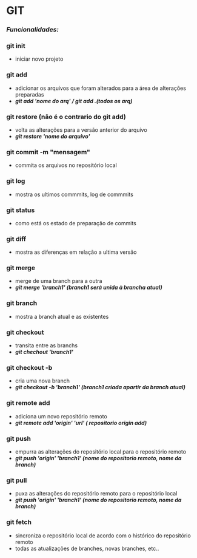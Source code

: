 # GIT 

### *Funcionalidades:*

###  git init
  - iniciar novo projeto 
###  git add 
  - adicionar os arquivos que foram alterados para a área de alterações preparadas
  - ***git add 'nome do arq' / git add .(todos os arq)***
### git restore **(não é  o contrario do git add)**
-   volta as alterações para a versão anterior do arquivo 
-   ***git restore 'nome do arquivo'***
###  git commit -m "mensagem" 
  - commita os arquivos no repositório local 
###  git log
  - mostra os ultimos commmits, log de commmits
###  git status
  - como está os estado de preparação de commits 
###  git diff 
  - mostra as diferenças em relação a ultima versão
###  git merge 
-   merge de uma branch para a outra 
 -   ***git merge 'branch1' (branch1 será unida à brancha atual)***
###  git branch
- mostra a branch atual e as existentes
###  git checkout 
- transita entre as branchs
- ***git chechout 'branch1'***
###  git checkout -b 
  - cria uma nova branch 
  - ***git checkout -b 'branch1' (branch1 criada apartir da branch atual)***
 ### git remote add 
 - adiciona um novo repositório remoto
 - ***git remote add 'origin' 'url' ( repositorio origin add)***
 ###  git push 
- empurra as alterações do repositório local para o repositório remoto
- ***git push 'origin' 'branch1' (nome do repositorio remoto, nome da branch)***
### git pull
  - puxa as alterações do repositório remoto para o repositório local
  - ***git push 'origin' 'branch1' (nome do repositorio remoto, nome da branch)***
### git fetch
- sincroniza o repositório local de acordo com o histórico do repositório remoto 
- todas as atualizações de branches, novas branches, etc..
    



